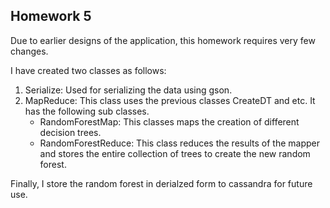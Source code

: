 ## Homework 5
Due to earlier designs of the application, this homework requires very few changes.

I have created two classes as follows:

1. Serialize: Used for serializing the data using gson.
2. MapReduce: This class uses the previous classes CreateDT and etc. It has the following sub classes.
    - RandomForestMap: This classes maps the creation of different decision trees.
    - RandomForestReduce: This class reduces the results of the mapper and stores the entire collection of trees to create the new random forest.
  
  Finally, I store the random forest in derialzed form to cassandra for future use.

